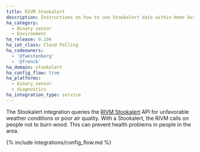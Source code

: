 ```yaml
---
title: RIVM Stookalert
description: Instructions on how to use Stookalert data within Home Assistant
ha_category:
  - Binary sensor
  - Environment
ha_release: 0.104
ha_iot_class: Cloud Polling
ha_codeowners:
  - '@fwestenberg'
  - '@frenck'
ha_domain: stookalert
ha_config_flow: true
ha_platforms:
  - binary_sensor
  - diagnostics
ha_integration_type: service
---
```


The Stookalert integration queries the [RIVM Stookalert](https://www.rivm.nl/stookalert) API for unfavorable weather conditions or poor air quality. With a Stookalert, the RIVM calls on people not to burn wood. This can prevent health problems in people in the area.

{% include integrations/config_flow.md %}
